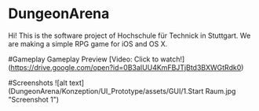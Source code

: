 # DungeonArena

Hi!
This is the software project of Hochschule für Technick in Stuttgart. 
We are making a simple RPG game for iOS and OS X.

#Gameplay 
Gameplay Preview [Video: Click to watch!] (https://drive.google.com/open?id=0B3aIUU4KmFBJTjBtd3BXWGtRdk0)

#Screenshots
![alt text](DungeonArena/Konzeption/UI_Prototype/assets/GUI/1.Start Raum.jpg "Screenshot 1")

